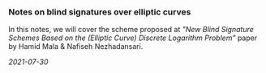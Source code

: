 ### Notes on blind signatures over elliptic curves
In this notes, we will cover the scheme proposed at *"New Blind Signature Schemes Based on the (Elliptic Curve) Discrete Logarithm Problem"* paper by Hamid Mala & Nafiseh Nezhadansari.

*2021-07-30*
